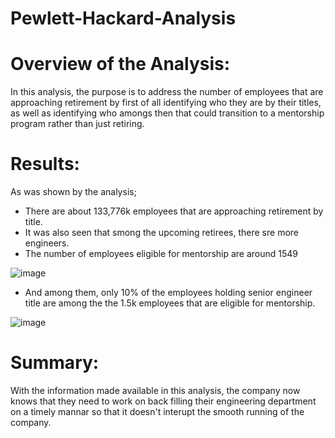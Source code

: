 # Pewlett-Hackard-Analysis

# Overview of the Analysis:
In this analysis, the purpose is to address the number of employees that are approaching retirement by first of all identifying who they are by their titles, as well as identifying who amongs then that could transition to a mentorship program rather than just retiring.

# Results:
As was shown by the analysis;
-  There are about 133,776k employees that are approaching retirement by title.
-  It was also seen that smong the upcoming retirees, there sre more engineers.
-  The number of employees eligible for mentorship are around 1549

![image](https://user-images.githubusercontent.com/34757498/140596650-cc37b57c-6e28-4679-bfa0-b36436f05a67.png)

-  And among them, only 10% of the employees holding senior engineer title are among the the 1.5k employees that are eligible for mentorship.

  ![image](https://user-images.githubusercontent.com/34757498/140596586-ac1c9d65-e8b7-4820-b205-440ca68ff2d0.png)

# Summary:
With the information made available in this analysis, the company now knows that they need to work on back filling their engineering department on a timely mannar so that it doesn't interupt the smooth running of the company. 
